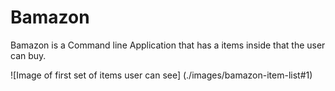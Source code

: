 # Bamazon


Bamazon is a Command line Application that has a items inside that the user can buy.

![Image of first set of items user can see]
(./images/bamazon-item-list#1)